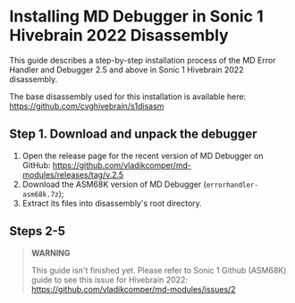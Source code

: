 
# Installing MD Debugger in Sonic 1 Hivebrain 2022 Disassembly

This guide describes a step-by-step installation process of the MD Error Handler and Debugger 2.5 and above in Sonic 1 Hivebrain 2022 disassembly.

The base disassembly used for this installation is available here: https://github.com/cvghivebrain/s1disasm

## Step 1. Download and unpack the debugger

1. Open the release page for the recent version of MD Debugger on GitHub: https://github.com/vladikcomper/md-modules/releases/tag/v.2.5
2. Download the ASM68K version of MD Debugger (`errorhandler-asm68k.7z`);
3. Extract its files into disassembly's root directory.

## Steps 2-5

> **WARNING**
>
> This guide isn't finished yet. Please refer to Sonic 1 Github (ASM68K) guide to see this issue for Hivebrain 2022: https://github.com/vladikcomper/md-modules/issues/2
